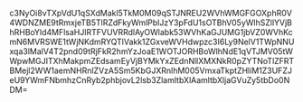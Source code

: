 c3NyOi8vTXpVdU1qSXdMakl5TkM0M09qSTJNREU2WVhWMGFGOXphR0V4WDNZME9tRmxjeTB5TlRZdFkyWmlPblJzY3pFdU1sOTBhV05yWlhSZllYVjBhRHBoYld4MFlsaHJlRTFVUVRRdlAyOWlabk53WVhKaGJUMG1jbVZ0WVhKcmN6MVRSWE1tWjNKdmRYQTlVakk1ZGxveWVHdwpzc3I6Ly9NelV1TWpNNUxqa3lMalV4T2pnd09tRjFkR2hmYzJoaE1WOTJORHBoWlhNdE1qVTJMV05tWWpwMGJITXhMakpmZEdsamEyVjBYMkYxZEdnNllXMXNkR0pZYTNoTlZFRTBMejl2WW1aemNHRnlZVzA5Sm5KbGJXRnlhM005VmxaTkptZHliM1Z3UFZJeU9YWmFNbmhzCnRyb2phbjovL2lsb3ZlamltbXlAamltbXljaGVuZy5tbDo0NDM=
